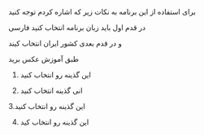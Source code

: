 برای استفاده از این برنامه به نکات زیر که اشاره کردم توجه کنید 


در قدم اول باید زبان برنامه انتخاب کنید فارسی 

و در قدم بعدی کشور ایران انتخاب کیند 

طبق آموزش عکس برید 
1. این گذینه رو انتخاب کنید

2. انی گذینه انتخاب کنید

3.این گذینه رو انتخاب کنید 

4. این گذینه رو انتخاب کید 
